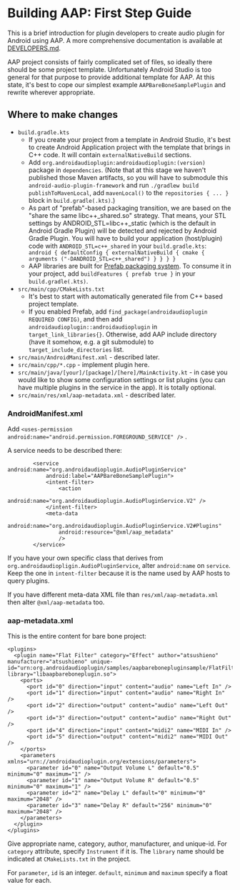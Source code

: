 
# Building AAP: First Step Guide

This is a brief introduction for plugin developers to create audio plugin
for Android using AAP. A more comprehensive documentation is available at [DEVELOPERS.md](DEVELOPERS.md).

AAP project consists of fairly complicated set of files, so ideally there
should be some project template. Unfortunately Android Studio is too general
for that purpose to provide additional template for AAP. At this state,
it's best to cope our simplest example `AAPBareBoneSamplePlugin` and
rewrite wherever appropriate.

## Where to make changes

- `build.gradle.kts`
  - If you create your project from a template in Android Studio, it's best to create
    Android Application project with the template that brings in C++ code. It will
    contain `externalNativeBuild` sections.
  - Add `org.androidaudioplugin:androidaudioplugin:(version)` package in `dependencies`.
    (Note that at this stage we haven't published those Maven artifacts, so you will
    have to submodule this `android-audio-plugin-framework` and run
    `./gradlew build publishToMavenLocal`, add `mavenLocal()` to the
    `repositories { ... }` block in `build.gradle(.kts)`.)
  - As part of "prefab"-based packaging transition, we are based on the
    "share the same libc++_shared.so" strategy. That means, your STL settings
    by ANDROID_STL=libc++_static (which is the default in Android Gradle Plugin)
    will be detected and rejected by Android Gradle Plugin. You will have to build
    your application (host/plugin) code with `ANDROID_STL=c++_shared` in your
    `build.gradle.kts`: ` android { defaultConfig { externalNativeBuild { cmake { arguments ("-DANDROID_STL=c++_shared") } } } }`
  - AAP libraries are built for [Prefab packaging system](https://developer.android.com/studio/build/dependencies?agpversion=4.1#native-dependencies-aars).
    To consume it in your project, add `buildFeatures { prefab true }` in your `build.gradle(.kts)`.
- `src/main/cpp/CMakeLists.txt`
  - It's best to start with automatically generated file from C++ based
    project template.
  - If you enabled Prefab, add `find_package(androidaudioplugin REQUIRED CONFIG)`,
    and then add `androidaudioplugin::androidaudioplugin` in `target_link_libraries{}`.
    Otherwise, add AAP include directory (have it somehow, e.g. a git submodule) to `target_include_directories` list.
- `src/main/AndroidManifest.xml` - described later.
- `src/main/cpp/*.cpp` - implement plugin here.
- `src/main/java/[your]/[package]/[here]/MainActivity.kt` - in case 
  you would like to show some configuration settings or list plugins
  (you can have multiple plugins in the service in the app). It is totally optional.
- `src/main/res/xml/aap-metadata.xml` - described later.


### AndroidManifest.xml

Add `<uses-permission android:name="android.permission.FOREGROUND_SERVICE" />` .

A service needs to be described there:

```
        <service android:name="org.androidaudioplugin.AudioPluginService"
            android:label="AAPBareBoneSamplePlugin">
            <intent-filter>
                <action
                    android:name="org.androidaudioplugin.AudioPluginService.V2" />
            </intent-filter>
            <meta-data
                android:name="org.androidaudioplugin.AudioPluginService.V2#Plugins"
                android:resource="@xml/aap_metadata"
                />
        </service>
```

If you have your own specific class that derives from 
`org.androidaudiopligin.AudioPluginService`, alter `android:name` on
`service`. Keep the one in `intent-filter` because it is the name used
by AAP hosts to query plugins.

If you have different meta-data XML file than `res/xml/aap-metadata.xml`
then alter `@xml/aap-metadata` too.

### aap-metadata.xml

This is the entire content for bare bone project:

```
<plugins>
  <plugin name="Flat Filter" category="Effect" author="atsushieno" manufacturer="atsushieno" unique-id="urn:org.androidaudioplugin/samples/aapbarebonepluginsample/FlatFilter" library="libaapbareboneplugin.so">
    <ports>
      <port id="0" direction="input" content="audio" name="Left In" />
      <port id="1" direction="input" content="audio" name="Right In" />
      <port id="2" direction="output" content="audio" name="Left Out" />
      <port id="3" direction="output" content="audio" name="Right Out" />
      <port id="4" direction="input" content="midi2" name="MIDI In" />
      <port id="5" direction="output" content="midi2" name="MIDI Out" />
    </ports>
    <parameters xmlns="urn://androidaudioplugin.org/extensions/parameters">
      <parameter id="0" name="Output Volume L" default="0.5" minimum="0" maximum="1" />
      <parameter id="1" name="Output Volume R" default="0.5" minimum="0" maximum="1" />
      <parameter id="2" name="Delay L" default="0" minimum="0" maximum="2048" />
      <parameter id="3" name="Delay R" default="256" minimum="0" maximum="2048" />
    </parameters>
  </plugin>
</plugins>
```

Give appropriate name, category, author, manufacturer, and unique-id.
For `category` attribute, specify `Instrument` if it is.
The `library` name should be indicated at `CMakeLists.txt` in the project.

For `parameter`, `id` is an integer.
`default`, `minimum` and `maximum` specify a float value for each.
